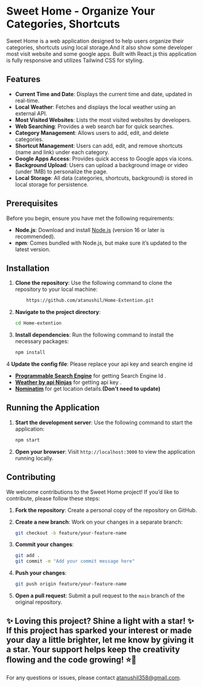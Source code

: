 # Sweet Home - Organize Your Categories, Shortcuts

Sweet Home is a web application designed to help users organize their categories, shortcuts using local storage.And it also show some developer most visit website and some google apps. Built with React.js this application is fully responsive and utilizes Tailwind CSS for styling. 

## Features

- **Current Time and Date**: Displays the current time and date, updated in real-time.
- **Local Weather**: Fetches and displays the local weather using an external API.
- **Most Visited Websites**: Lists the most visited websites by developers.
- **Web Searching**: Provides a web search bar for quick searches.
- **Category Management**: Allows users to add, edit, and delete categories.
- **Shortcut Management**: Users can add, edit, and remove shortcuts (name and link) under each category.
- **Google Apps Access**: Provides quick access to Google apps via icons.
- **Background Upload**: Users can upload a background image or video (under 1MB) to personalize the page.
- **Local Storage**: All data (categories, shortcuts, background) is stored in local storage for persistence.

  
## Prerequisites

Before you begin, ensure you have met the following requirements:

- **Node.js**: Download and install [Node.js](https://nodejs.org/) (version 16 or later is recommended).
- **npm**: Comes bundled with Node.js, but make sure it’s updated to the latest version.

## Installation

1. **Clone the repository**: Use the following command to clone the repository to your local machine:

    ```bash
        https://github.com/atanushil/Home-Extention.git
    ```

2. **Navigate to the project directory**:

    ```bash
    cd Home-extention
    ```

3. **Install dependencies**: Run the following command to install the necessary packages:

    ```bash
    npm install
    ```
4 **Update the config file**: Please replace your api key and search engine id 
- **[Programmable Search Engine](https://programmablesearchengine.google.com/)** for getting Search Engine Id .
- **[Weather by api Ninjas](https://rapidapi.com/apininjas/api/weather-by-api-ninjas)** for getting api key .
- **[Nominatim](https://nominatim.openstreetmap.org/ui/search.html)** for get location details.**(Don't need to update)**
## Running the Application
    
1. **Start the development server**: Use the following command to start the application:

    ```bash
    npm start
    ```

2. **Open your browser**: Visit `http://localhost:3000` to view the application running locally.

## Contributing

We welcome contributions to the Sweet Home project! If you’d like to contribute, please follow these steps:

1. **Fork the repository**: Create a personal copy of the repository on GitHub.
2. **Create a new branch**: Work on your changes in a separate branch:

    ```bash
    git checkout -b feature/your-feature-name
    ```

3. **Commit your changes**:

    ```bash
    git add .
    git commit -m "Add your commit message here"
    ```

4. **Push your changes**:

    ```bash
    git push origin feature/your-feature-name
    ```

5. **Open a pull request**: Submit a pull request to the `main` branch of the original repository.
   
✨ Loving this project? Shine a light with a star! ✨
If this project has sparked your interest or made your day a little brighter, let me know by giving it a star. Your support helps keep the creativity flowing and the code growing! ⭐️🚀
---

For any questions or issues, please contact [atanushil358@gmail.com](mailto:atanushil358@gmail.com).
